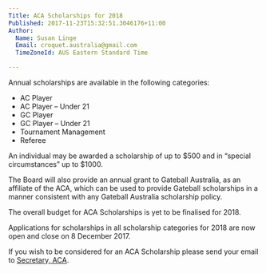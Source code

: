 ```yaml
---
Title: ACA Scholarships for 2018
Published: 2017-11-23T15:32:51.3046176+11:00
Author:
  Name: Susan Linge
  Email: croquet.australia@gmail.com
  TimeZoneId: AUS Eastern Standard Time

---
```

Annual scholarships are available in the following categories:

-	AC Player 
-	AC Player – Under 21
-	GC Player
-	GC Player – Under 21
-	Tournament Management
-	Referee

An individual may be awarded a scholarship of up to $500 and in “special circumstances” up to $1000.

The Board will also provide an annual grant to Gateball Australia, as an affiliate of the ACA, which can be used to provide Gateball scholarships in a manner consistent with any Gateball Australia scholarship policy.

The overall budget for ACA Scholarships is yet to be finalised for 2018.

Applications for scholarships in all scholarship categories for 2018 are now open and close on 8 December 2017. 

If you wish to be considered for an ACA Scholarship please send your email to [Secretary, ACA](mailto:admin@croquet-australia.com.au).